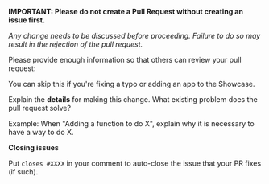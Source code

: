 **IMPORTANT: Please do not create a Pull Request without creating an issue first.**

*Any change needs to be discussed before proceeding. Failure to do so may result in the rejection of the pull request.*

Please provide enough information so that others can review your pull request:

You can skip this if you're fixing a typo or adding an app to the Showcase.

Explain the **details** for making this change. What existing problem does the pull request solve?

Example: When "Adding a function to do X", explain why it is necessary to have a way to do X.


**Closing issues**

Put `closes #XXXX` in your comment to auto-close the issue that your PR fixes (if such).